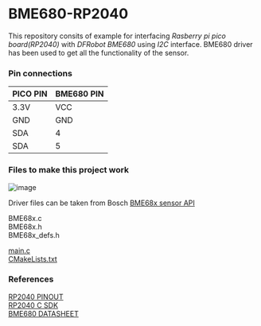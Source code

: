 # BME680-RP2040 

This repository consits of example for interfacing _Rasberry pi pico board(RP2040)_ with _DFRobot BME680_ using _I2C_ interface. BME680 driver has been used to get all the functionality of the sensor. 

### Pin connections

| PICO PIN | BME680 PIN |
| ------------- | ------------- |
| 3.3V  | VCC  |
| GND   | GND  |
| SDA   | 4    |
| SDA   | 5    |

### Files to make this project work

![image](https://github.com/Thunderbolt2-o/bme680-rp2040/assets/68735588/57d1ef51-6c79-4916-9c3c-518cc5b3f96c)

Driver files can be taken from Bosch [BME68x sensor API](https://github.com/boschsensortec/BME68x_SensorAPI) <br />

BME68x.c <br />
BME68x.h <br />
BME68x_defs.h <br />

[main.c](main.c) <br />
[CMakeLists.txt](CMakeLists.txt) <br />

### References

[RP2040 PINOUT](https://www.raspberrypi.com/documentation/microcontrollers/raspberry-pi-pico.html) <br />
[RP2040 C SDK](https://www.raspberrypi.com/documentation/pico-sdk/hardware.html) <br />
[BME680 DATASHEET](https://cdn-shop.adafruit.com/product-files/3660/BME680.pdf) <br />



